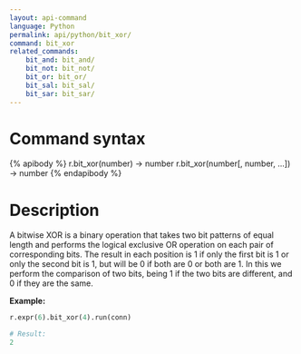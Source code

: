 ```yaml
---
layout: api-command
language: Python
permalink: api/python/bit_xor/
command: bit_xor
related_commands:
    bit_and: bit_and/
    bit_not: bit_not/
    bit_or: bit_or/
    bit_sal: bit_sal/
    bit_sar: bit_sar/
---
```


# Command syntax #

{% apibody %}
r.bit_xor(number) &rarr; number
r.bit_xor(number[, number, ...]) &rarr; number
{% endapibody %}

# Description #

A bitwise XOR is a binary operation that takes two bit patterns of equal length and performs the logical exclusive OR operation on each pair of corresponding bits. The result in each position is 1 if only the first bit is 1 or only the second bit is 1, but will be 0 if both are 0 or both are 1. In this we perform the comparison of two bits, being 1 if the two bits are different, and 0 if they are the same.

__Example:__

```py
r.expr(6).bit_xor(4).run(conn)

# Result:
2
```
